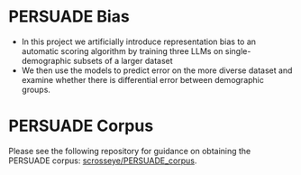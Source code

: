 # PERSUADE Bias
- In this project we artificially introduce representation bias to an automatic scoring algorithm by training three LLMs on single-demographic subsets of a larger dataset
- We then use the models to predict error on the more diverse dataset and examine whether there is differential error between demographic groups.

# PERSUADE Corpus

Please see the following repository for guidance on obtaining the PERSUADE corpus: [scrosseye/PERSUADE_corpus](https://github.com/scrosseye/PERSUADE_corpus).